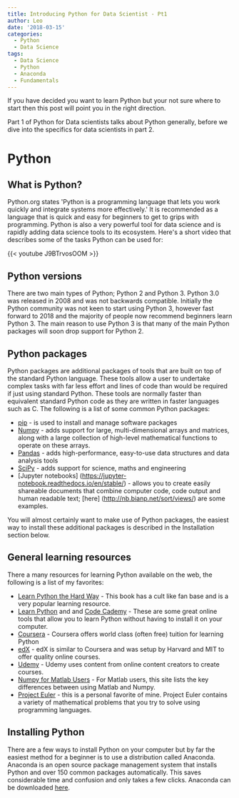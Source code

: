 ```yaml
---
title: Introducing Python for Data Scientist - Pt1 
author: Leo
date: '2018-03-15'
categories:
  - Python
  - Data Science
tags:
  - Data Science
  - Python
  - Anaconda
  - Fundamentals 
---
```


If you have decided you want to learn Python but your not sure where to start then this post will point you in the right direction. 

Part 1 of Python for Data scientists talks about Python generally, before we dive into the specifics for data scientists in part 2. 

# Python
## What is Python? 
Python.org states 'Python is a programming language that lets you work quickly and integrate systems more effectively.' It is recommended as a language that is quick and easy for beginners to get to grips with programming. Python is also a very powerful tool for data science and is rapidly adding data science tools to its ecosystem. Here's a short video that describes some of the tasks Python can be used for: 

{{< youtube J9BTrvosOOM >}}

## Python versions
There are two main types of Python; Python 2 and Python 3. Python 3.0 was released in 2008 and was not backwards compatible. Initially the Python community was not keen to start using Python 3, however fast forward to 2018 and the majority of people now recommend beginners learn Python 3. The main reason to use Python 3 is that many of the main Python packages will soon drop support for Python 2. 

## Python packages
Python packages are additional packages of tools that are built on top of the standard Python language. These tools allow a user to undertake complex tasks with far less effort and lines of code than would be required if just using standard Python. These tools are normally faster than equivalent standard Python code as they are written in faster languages such as C. The following is a list of some common Python packages: 

* [pip](https://pypi.python.org/pypi/pip) - is used to install and manage software packages
* [Numpy](http://www.numpy.org/) - adds support for large, multi-dimensional arrays and matrices, along with a large collection of high-level mathematical functions to operate on these arrays.
* [Pandas](https://pandas.pydata.org) - adds high-performance, easy-to-use data structures and data analysis tools
* [SciPy](https://www.scipy.org/) - adds support for science, maths and engineering
* [Jupyter notebooks] (https://jupyter-notebook.readthedocs.io/en/stable/) -  allows you to create easily shareable documents that combine computer code, code output and human readable text; [here] (http://nb.bianp.net/sort/views/) are some examples. 

You will almost certainly want to make use of Python packages, the easiest way to install these additional packages is described in the Installation section below. 

## General learning resources
There a many resources for learning Python available on the web, the following is a list of my favorites: 

* [Learn Python the Hard Way](https://learnpythonthehardway.org/) - This book has a cult like fan base and is a very popular learning resource. 
* [Learn Python](https://www.learnpython.org) and and [Code Cademy](https://www.codecademy.com) - These are some great online tools that allow you to learn Python without having to install it on your computer. 
* [Coursera](https://www.coursera.org/courses?languages=en&query=python) - Coursera offers world class (often free) tuition for learning Python 
* [edX](https://www.edx.org/course?search_query=python) - edX is similar to Coursera and was setup by Harvard and MIT to offer quality online courses. 
* [Udemy](https://www.udemy.com/) - Udemy uses content from online content creators to create courses.
* [Numpy for Matlab Users](https://docs.scipy.org/doc/numpy-dev/user/numpy-for-matlab-users.html) - For Matlab users, this site lists the key differences between using Matlab and Numpy.
* [Project Euler](https://projecteuler.net) - this is a personal favorite of mine. Project Euler contains a variety of mathematical problems that you try to solve using programming languages.    

## Installing Python
There are a few ways to install Python on your computer but by far the easiest method for a beginner is to use a distribution called Anaconda. Anaconda is an open source package management system that installs Python and over 150 common packages automatically. This saves considerable time and confusion and only takes a few clicks. Anaconda can be downloaded [here](https://conda.io/docs/user-guide/install/index.html).

